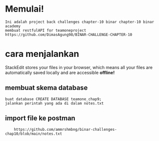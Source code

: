 # Memulai!
	Ini adalah project back challenges chapter-10 binar chapter-10 binar academy 
	membuat restfulAPI for teamoneproject 
	https://github.com/DimasAgung98/BINAR-CHALLENGE-CHAPTER-10


# cara menjalankan

StackEdit stores your files in your browser, which means all your files are automatically saved locally and are accessible **offline!**

## membuat skema database
	buat database CREATE DATABASE teamone_chap9;
	jalankan perintah yang ada di dalam notes.txt
	

## import file ke postman
		https://github.com/ammrshmbng/binar-challenges-chap10/blob/main/notes.txt 

